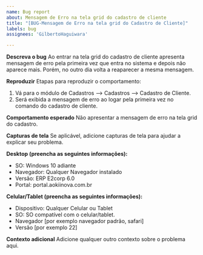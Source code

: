 ```yaml
---
name: Bug report
about: Mensagem de Erro na tela grid do cadastro de cliente
title: "[BUG-Mensagem de Erro na tela grid do Cadastro de Cliente]"
labels: bug
assignees: 'GilbertoHaguiwara'

---
```


**Descreva o bug**
Ao entrar na tela grid do cadastro de cliente apresenta mensagem de erro pela primeira vez que entra no sistema e depois não aparece mais. Porém, no outro dia volta a reaparecer a mesma mensagem.

**Reproduzir**
Etapas para reproduzir o comportamento:
1. Vá para o módulo de Cadastros --> Cadastros --> Cadastro de Cliente.
2. Será exibida a mensagem de erro ao logar pela primeira vez no comando do cadastro de cliente.

**Comportamento esperado**
Não apresentar a mensagem de erro na tela grid do cadastro.

**Capturas de tela**
Se aplicável, adicione capturas de tela para ajudar a explicar seu problema.

**Desktop (preencha as seguintes informações):**
  - SO: Windows 10 adiante
  - Navegador: Qualquer Navegador instalado
  - Versão: ERP E2corp 6.0
  - Portal: portal.aokiinova.com.br

**Celular/Tablet (preencha as seguintes informações):**
  - Dispositivo: Qualquer Celular ou Tablet
  - SO: SO compatível com o celular/tablet.
  - Navegador [por exemplo navegador padrão, safari]
  - Versão [por exemplo 22]

**Contexto adicional**
Adicione qualquer outro contexto sobre o problema aqui.
